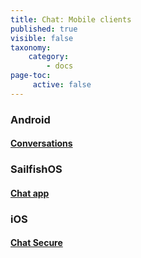 ```yaml
---
title: Chat: Mobile clients
published: true
visible: false
taxonomy:
    category:
        - docs
page-toc:
     active: false
---
```


### Android
#### [Conversations](android/conversations)

### SailfishOS
#### [Chat app](sailfishos)

### iOS
#### [Chat Secure](ios)
